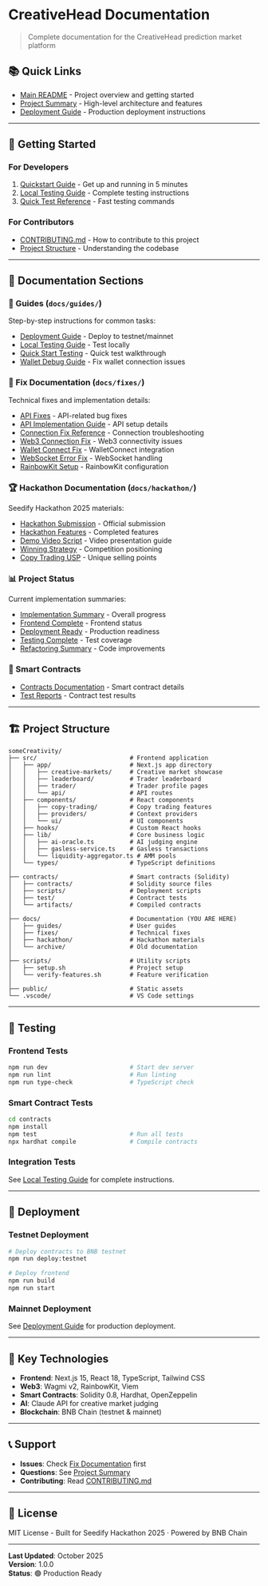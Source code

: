 # CreativeHead Documentation

> Complete documentation for the CreativeHead prediction market platform

## 📚 Quick Links

- [Main README](../README.md) - Project overview and getting started
- [Project Summary](PROJECT_SUMMARY.md) - High-level architecture and features
- [Deployment Guide](guides/DEPLOYMENT_GUIDE.md) - Production deployment instructions

---

## 🚀 Getting Started

### For Developers
1. [Quickstart Guide](guides/QUICKSTART.md) - Get up and running in 5 minutes
2. [Local Testing Guide](guides/LOCAL_TESTING_GUIDE.md) - Complete testing instructions
3. [Quick Test Reference](guides/QUICK_TEST_REFERENCE.md) - Fast testing commands

### For Contributors
- [CONTRIBUTING.md](../CONTRIBUTING.md) - How to contribute to this project
- [Project Structure](#project-structure) - Understanding the codebase

---

## 📖 Documentation Sections

### 📝 Guides (`docs/guides/`)
Step-by-step instructions for common tasks:
- [Deployment Guide](guides/DEPLOYMENT_GUIDE.md) - Deploy to testnet/mainnet
- [Local Testing Guide](guides/LOCAL_TESTING_GUIDE.md) - Test locally
- [Quick Start Testing](guides/QUICK_START_TESTING.md) - Quick test walkthrough
- [Wallet Debug Guide](guides/WALLET_DEBUG_GUIDE.md) - Fix wallet connection issues

### 🔧 Fix Documentation (`docs/fixes/`)
Technical fixes and implementation details:
- [API Fixes](fixes/API_FIXES.md) - API-related bug fixes
- [API Implementation Guide](fixes/API_IMPLEMENTATION_GUIDE.md) - API setup details
- [Connection Fix Reference](fixes/CONNECTION_FIX_REFERENCE.md) - Connection troubleshooting
- [Web3 Connection Fix](fixes/WEB3_CONNECTION_FIX.md) - Web3 connectivity issues
- [Wallet Connect Fix](fixes/WALLETCONNECT_FIX_COMPLETE.md) - WalletConnect integration
- [WebSocket Error Fix](fixes/WEBSOCKET_ERROR_COMPLETE_FIX.md) - WebSocket handling
- [RainbowKit Setup](fixes/RAINBOWKIT_SETUP.md) - RainbowKit configuration

### 🏆 Hackathon Documentation (`docs/hackathon/`)
Seedify Hackathon 2025 materials:
- [Hackathon Submission](hackathon/HACKATHON_SUBMISSION.md) - Official submission
- [Hackathon Features](hackathon/HACKATHON_FEATURES_COMPLETE.md) - Completed features
- [Demo Video Script](hackathon/DEMO_VIDEO_SCRIPT.md) - Video presentation guide
- [Winning Strategy](hackathon/WINNING_STRATEGY.md) - Competition positioning
- [Copy Trading USP](hackathon/COPY_TRADING_USP.md) - Unique selling points

### 📊 Project Status
Current implementation summaries:
- [Implementation Summary](IMPLEMENTATION_SUMMARY.md) - Overall progress
- [Frontend Complete](FRONTEND_COMPLETE.md) - Frontend status
- [Deployment Ready](DEPLOYMENT_READY.md) - Production readiness
- [Testing Complete](TESTING_COMPLETE.md) - Test coverage
- [Refactoring Summary](REFACTORING_SUMMARY.md) - Code improvements

### 🔐 Smart Contracts
- [Contracts Documentation](../contracts/README.md) - Smart contract details
- [Test Reports](../contracts/TEST_SUMMARY.md) - Contract test results

---

## 🏗️ Project Structure

```
someCreativity/
├── src/                          # Frontend application
│   ├── app/                      # Next.js app directory
│   │   ├── creative-markets/     # Creative market showcase
│   │   ├── leaderboard/          # Trader leaderboard
│   │   ├── trader/               # Trader profile pages
│   │   └── api/                  # API routes
│   ├── components/               # React components
│   │   ├── copy-trading/         # Copy trading features
│   │   ├── providers/            # Context providers
│   │   └── ui/                   # UI components
│   ├── hooks/                    # Custom React hooks
│   ├── lib/                      # Core business logic
│   │   ├── ai-oracle.ts          # AI judging engine
│   │   ├── gasless-service.ts    # Gasless transactions
│   │   └── liquidity-aggregator.ts # AMM pools
│   └── types/                    # TypeScript definitions
│
├── contracts/                    # Smart contracts (Solidity)
│   ├── contracts/                # Solidity source files
│   ├── scripts/                  # Deployment scripts
│   ├── test/                     # Contract tests
│   └── artifacts/                # Compiled contracts
│
├── docs/                         # Documentation (YOU ARE HERE)
│   ├── guides/                   # User guides
│   ├── fixes/                    # Technical fixes
│   ├── hackathon/                # Hackathon materials
│   └── archive/                  # Old documentation
│
├── scripts/                      # Utility scripts
│   ├── setup.sh                  # Project setup
│   └── verify-features.sh        # Feature verification
│
├── public/                       # Static assets
└── .vscode/                      # VS Code settings
```

---

## 🧪 Testing

### Frontend Tests
```bash
npm run dev                       # Start dev server
npm run lint                      # Run linting
npm run type-check                # TypeScript check
```

### Smart Contract Tests
```bash
cd contracts
npm install
npm test                          # Run all tests
npx hardhat compile               # Compile contracts
```

### Integration Tests
See [Local Testing Guide](guides/LOCAL_TESTING_GUIDE.md) for complete instructions.

---

## 🚢 Deployment

### Testnet Deployment
```bash
# Deploy contracts to BNB testnet
npm run deploy:testnet

# Deploy frontend
npm run build
npm run start
```

### Mainnet Deployment
See [Deployment Guide](guides/DEPLOYMENT_GUIDE.md) for production deployment.

---

## 🔑 Key Technologies

- **Frontend**: Next.js 15, React 18, TypeScript, Tailwind CSS
- **Web3**: Wagmi v2, RainbowKit, Viem
- **Smart Contracts**: Solidity 0.8, Hardhat, OpenZeppelin
- **AI**: Claude API for creative market judging
- **Blockchain**: BNB Chain (testnet & mainnet)

---

## 📞 Support

- **Issues**: Check [Fix Documentation](fixes/) first
- **Questions**: See [Project Summary](PROJECT_SUMMARY.md)
- **Contributing**: Read [CONTRIBUTING.md](../CONTRIBUTING.md)

---

## 📜 License

MIT License - Built for Seedify Hackathon 2025 · Powered by BNB Chain

---

**Last Updated**: October 2025  
**Version**: 1.0.0  
**Status**: 🟢 Production Ready
